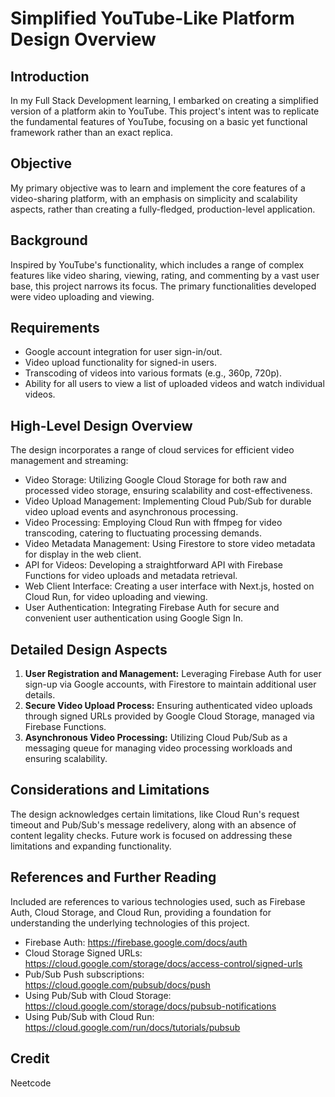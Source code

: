 

# Simplified YouTube-Like Platform Design Overview
## Introduction
In my Full Stack Development learning, I embarked on creating a simplified version of a platform akin to YouTube. This project's intent was to replicate the fundamental features of YouTube, focusing on a basic yet functional framework rather than an exact replica.

## Objective
My primary objective was to learn and implement the core features of a video-sharing platform, with an emphasis on simplicity and scalability aspects, rather than creating a fully-fledged, production-level application.

## Background
Inspired by YouTube's functionality, which includes a range of complex features like video sharing, viewing, rating, and commenting by a vast user base, this project narrows its focus. The primary functionalities developed were video uploading and viewing.

## Requirements

* Google account integration for user sign-in/out.
* Video upload functionality for signed-in users.
* Transcoding of videos into various formats (e.g., 360p, 720p).
* Ability for all users to view a list of uploaded videos and watch individual videos.
## High-Level Design Overview
The design incorporates a range of cloud services for efficient video management and streaming:

* Video Storage: Utilizing Google Cloud Storage for both raw and processed video storage, ensuring scalability and cost-effectiveness.
* Video Upload Management: Implementing Cloud Pub/Sub for durable video upload events and asynchronous processing.
* Video Processing: Employing Cloud Run with ffmpeg for video transcoding, catering to fluctuating processing demands.
* Video Metadata Management: Using Firestore to store video metadata for display in the web client.
* API for Videos: Developing a straightforward API with Firebase Functions for video uploads and metadata retrieval.
* Web Client Interface: Creating a user interface with Next.js, hosted on Cloud Run, for video uploading and viewing.
* User Authentication: Integrating Firebase Auth for secure and convenient user authentication using Google Sign In.
## Detailed Design Aspects

1. **User Registration and Management:**  Leveraging Firebase Auth for user sign-up via Google accounts, with Firestore to maintain additional user details.
2. **Secure Video Upload Process:** Ensuring authenticated video uploads through signed URLs provided by Google Cloud Storage, managed via Firebase Functions.
3. **Asynchronous Video Processing:** Utilizing Cloud Pub/Sub as a messaging queue for managing video processing workloads and ensuring scalability.
## Considerations and Limitations
The design acknowledges certain limitations, like Cloud Run's request timeout and Pub/Sub's message redelivery, along with an absence of content legality checks. Future work is focused on addressing these limitations and expanding functionality.

## References and Further Reading
Included are references to various technologies used, such as Firebase Auth, Cloud Storage, and Cloud Run, providing a foundation for understanding the underlying technologies of this project.

* Firebase Auth: https://firebase.google.com/docs/auth
* Cloud Storage Signed URLs: https://cloud.google.com/storage/docs/access-control/signed-urls
* Pub/Sub Push subscriptions: https://cloud.google.com/pubsub/docs/push
* Using Pub/Sub with Cloud Storage: https://cloud.google.com/storage/docs/pubsub-notifications
* Using Pub/Sub with Cloud Run: https://cloud.google.com/run/docs/tutorials/pubsub

## Credit
Neetcode
